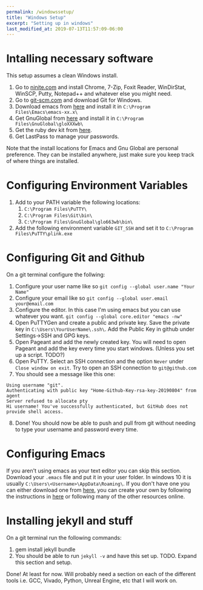 ```yaml
---
permalink: /windowssetup/
title: "Windows Setup"
excerpt: "Setting up in windows"
last_modified_at: 2019-07-13T11:57:09-06:00
---
```


# Intalling necessary software

This setup assumes a clean Windows install.

1. Go to [ninite.com](https://git-scm.com) and install Chrome, 7-Zip, Foxit Reader, WinDirStat, WinSCP, Putty, Notepad++ and whatever else you might need.
2. Go to [git-scm.com](https://git-scm.com) and download Git for Windows.
3. Download emacs from [here](https://www.gnu.org/software/emacs/download.html) and install it in `C:\Program Files\Emacs\emacs-xx.x\`
4. Get GnuGlobal from [here](https://www.gnu.org/software/global/download.html) and install it in `C:\Program Files\GnuGlobal\gloXXXwb\`
5. Get the ruby dev kit from [here](https://rubyinstaller.org/downloads/).
6. Get LastPass to manage your passwords.

Note that the install locations for Emacs and Gnu Global are personal preference. They can be installed anywhere, just make sure you keep track of where things are installed.


# Configuring Environment Variables
1. Add to your PATH variable the following locations:
   1. `C:\Program Files\PuTTY\`
   2. `C:\Program Files\Git\bin\`
   3. `C:\Program Files\GnuGlobal\glo663wb\bin\`
2. Add the following environment variable `GIT_SSH` and set it to `C:\Program Files\PuTTY\plink.exe`

# Configuring Git and Github
On a git terminal configure the follwing:
1. Configure your user name like so `git config --global user.name "Your Name"`
2. Configure your email like so `git config --global user.email your@email.com`
3. Configure the editor. In this case I'm using emacs but you can use whatever you want. `git config --global core.editor "emacs -nw"`
4. Open PuTTYGen and create a public and private key. Save the private key in `C:\Users\YourUserName\.ssh\`. Add the Public Key in github under Settings->SSH and GPG keys.
5. Open Pageant and add the newly created key. You will need to open Pageant and add the key every time you start windows. (Unless you set up a script. TODO?)
6. Open PuTTY. Select an SSH connection and the option `Never` under `Close window on exit`. Try to open an SSH connection to `git@github.com`
7. You should see a message like this one:
```
Using username "git".
Authenticating with public key "Home-Github-Key-rsa-key-20190804" from agent
Server refused to allocate pty
Hi username! You've successfully authenticated, but GitHub does not provide shell access.
```
8. Done! You should now be able to push and pull from git without needing to type your username and password every time. 

# Configuring Emacs
If you aren't using emacs as your text editor you can skip this section.
Download your `.emacs` file and put it in your user folder. In windows 10 it is usually `C:\Users\<Username>\AppData\Roaming\`. If you don't have one you can either download one from [here](https://github.com/dcabrera88/emacs), you can create your own by following the instructions in [here](https://dcabrera88.github.io/emacs/) or following many of the other resources online.

# Installing jekyll and stuff
On a git terminal run the following commands:
1. gem install jekyll bundle
2. You should be able to run `jekyll -v` and have this set up.
TODO. Expand this section and setup.

Done! At least for now. Will probably need a section on each of the different tools i.e. GCC, Vivado, Python, Unreal Engine, etc that I will work on.
